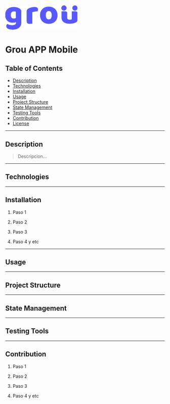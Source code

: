 # [![Grou Logo](/assets/grouLogo.png)](https://grouapp.cl/)

<!--El logo debe estar en el repositorio y se debe referenciar la ubicacion de este. -->

# Grou APP Mobile

<!-- NOmbre del proyecto que se almacena en el repo -->

## Table of Contents

- [Description](#description)
- [Technologies](#technologies)
- [Installation](#installation)
- [Usage](#usage)
- [Project Structure](#project-structure)
- [State Management](#state-management)
- [Testing Tools](#testing-tools)
- [Contribution](#contribution)
- [License](#license)

---

## Description

<!--Descripción breve de lo que se almacena en el repositorio-->

> Descripcion...

---

## Technologies

<!--Lista de tecnologias usadas en el proyecto-->

---

## Installation

<!--Instrucciones para poder configurar el proyecto de manera local-->

1. Paso 1

2. Paso 2

3. Paso 3

4. Paso 4 y etc

---

## Usage

<!--Explicar como usar el proyecto despues de la instalacion -->

---

## Project Structure

<!--Explicacion basica de la estructura de carpetas del proyecto-->

---

<!--Explicar brevemente las herramientas usadas, por ejemplo las de control de estado y testing-->

## State Management

---

## Testing Tools

---

## Contribution

<!--Explicacion sobre el uso de los pull request-->

1. Paso 1

2. Paso 2

3. Paso 3

4. Paso 4 y etc
